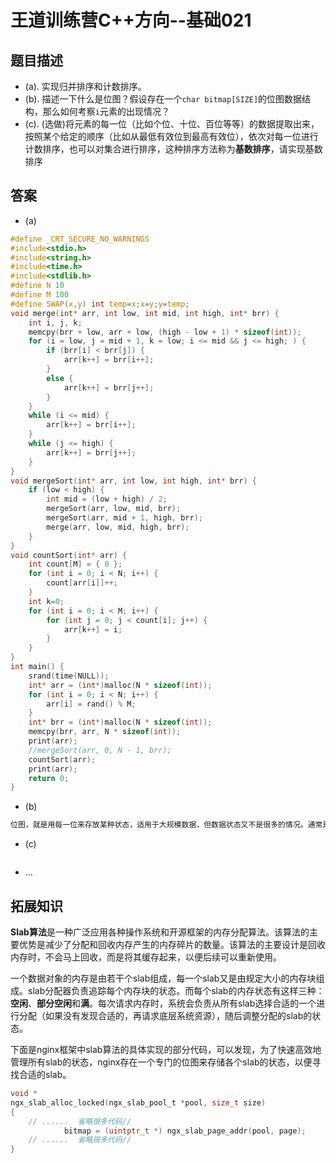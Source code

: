 # 王道训练营C++方向--基础021

## 题目描述

- (a). 实现归并排序和计数排序。
- (b). 描述一下什么是位图？假设存在一个`char bitmap[SIZE]`的位图数据结构，那么如何考察`i`元素的出现情况？
- (c). (选做)将元素的每一位（比如个位、十位、百位等等）的数据提取出来，按照某个给定的顺序（比如从最低有效位到最高有效位），依次对每一位进行计数排序，也可以对集合进行排序，这种排序方法称为**基数排序**，请实现基数排序

## 答案

- (a)

```c
#define _CRT_SECURE_NO_WARNINGS
#include<stdio.h>
#include<string.h>
#include<time.h>
#include<stdlib.h>
#define N 10
#define M 100
#define SWAP(x,y) int temp=x;x=y;y=temp;
void merge(int* arr, int low, int mid, int high, int* brr) {
	int i, j, k;
	memcpy(brr + low, arr + low, (high - low + 1) * sizeof(int));
	for (i = low, j = mid + 1, k = low; i <= mid && j <= high; ) {
		if (brr[i] < brr[j]) {
			arr[k++] = brr[i++];
		}
		else {
			arr[k++] = brr[j++];
		}
	}
	while (i <= mid) {
		arr[k++] = brr[i++];
	}
	while (j <= high) {
		arr[k++] = brr[j++];
	}
}
void mergeSort(int* arr, int low, int high, int* brr) {
	if (low < high) {
		int mid = (low + high) / 2;
		mergeSort(arr, low, mid, brr);
		mergeSort(arr, mid + 1, high, brr);
		merge(arr, low, mid, high, brr);
	}
}
void countSort(int* arr) {
	int count[M] = { 0 };
	for (int i = 0; i < N; i++) {
		count[arr[i]]++;
	}
	int k=0;
	for (int i = 0; i < M; i++) {
		for (int j = 0; j < count[i]; j++) {
			arr[k++] = i;
		}
	}
}
int main() {
	srand(time(NULL));
	int* arr = (int*)malloc(N * sizeof(int));
	for (int i = 0; i < N; i++) {
		arr[i] = rand() % M;
	}
	int* brr = (int*)malloc(N * sizeof(int));
	memcpy(brr, arr, N * sizeof(int));
	print(arr);
	//mergeSort(arr, 0, N - 1, brr);
    countSort(arr);
	print(arr);
	return 0;
}

```

- (b)

```c
位图，就是用每一位来存放某种状态，适用于大规模数据，但数据状态又不是很多的情况。通常是用来判断某个数据存不存在的。 访问bitmap[i/size]的第（i%size）个元素即可知道i元素出现的情况。
```

- (c)

```c

```

- ...

## 拓展知识

**Slab算法**是一种广泛应用各种操作系统和开源框架的内存分配算法。该算法的主要优势是减少了分配和回收内存产生的内存碎片的数量。该算法的主要设计是回收内存时，不会马上回收，而是将其缓存起来，以便后续可以重新使用。

一个数据对象的内存是由若干个slab组成，每一个slab又是由规定大小的内存块组成。slab分配器负责追踪每个内存块的状态。而每个slab的内存状态有这样三种：**空闲**、**部分空闲**和**满**。每次请求内存时，系统会负责从所有slab选择合适的一个进行分配（如果没有发现合适的，再请求底层系统资源），随后调整分配的slab的状态。

下面是nginx框架中slab算法的具体实现的部分代码，可以发现，为了快速高效地管理所有slab的状态，nginx存在一个专门的位图来存储各个slab的状态，以便寻找合适的slab。

```c
void *
ngx_slab_alloc_locked(ngx_slab_pool_t *pool, size_t size)
{
	// ......  省略很多代码// 
            bitmap = (uintptr_t *) ngx_slab_page_addr(pool, page);
	// ......  省略很多代码//
}

```



